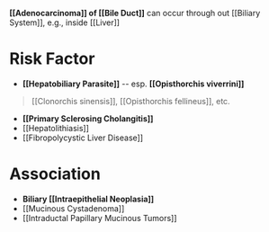 **[[Adenocarcinoma]] of [[Bile Duct]]** can occur through out [[Biliary System]], e.g., inside [[Liver]] 

# Risk Factor
- **[[Hepatobiliary Parasite]]** -- esp. **[[Opisthorchis viverrini]]**
> [[Clonorchis sinensis]], [[Opisthorchis fellineus]], etc.
- **[[Primary Sclerosing Cholangitis]]**
- [[Hepatolithiasis]]
- [[Fibropolycystic Liver Disease]]

# Association
- **Biliary [[Intraepithelial Neoplasia]]**
- [[Mucinous Cystadenoma]]
- [[Intraductal Papillary Mucinous Tumors]]